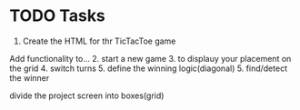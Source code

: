# TODO Tasks

1. Create the HTML for thr TicTacToe game

Add functionality to... 2. start a new game 3. to displauy your placement on the grid 4. switch turns 5. define the winning logic(diagonal) 5. find/detect the winner

divide the project screen into boxes(grid)
